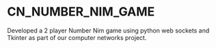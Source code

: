 # CN_NUMBER_NIM_GAME
Developed a 2 player Number Nim game using python web sockets and Tkinter as part of our computer networks project.

